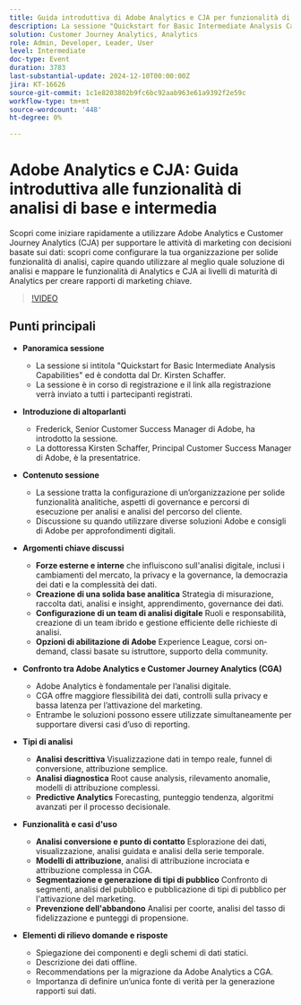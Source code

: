 ```yaml
---
title: Guida introduttiva di Adobe Analytics e CJA per funzionalità di analisi di base e intermedie
description: La sessione "Quickstart for Basic Intermediate Analysis Capabilities" (Quickstart per le funzionalità di analisi intermedie di base), condotta dal dott. Kirsten Schaffer, ha trattato la creazione di solide funzionalità analitiche, governance e percorsi di analisi, confrontando Adobe Analytics e Customer Journey Analytics, discutendo i tipi di analisi e sottolineando l’importanza di una singola fonte di verità per il reporting dei dati.
solution: Customer Journey Analytics, Analytics
role: Admin, Developer, Leader, User
level: Intermediate
doc-type: Event
duration: 3783
last-substantial-update: 2024-12-10T00:00:00Z
jira: KT-16626
source-git-commit: 1c1e8203802b9fc6bc92aab963e61a9392f2e59c
workflow-type: tm+mt
source-wordcount: '448'
ht-degree: 0%

---
```



# Adobe Analytics e CJA: Guida introduttiva alle funzionalità di analisi di base e intermedia

Scopri come iniziare rapidamente a utilizzare Adobe Analytics e Customer Journey Analytics (CJA) per supportare le attività di marketing con decisioni basate sui dati: scopri come configurare la tua organizzazione per solide funzionalità di analisi, capire quando utilizzare al meglio quale soluzione di analisi e mappare le funzionalità di Analytics e CJA ai livelli di maturità di Analytics per creare rapporti di marketing chiave.

>[!VIDEO](https://video.tv.adobe.com/v/3440933/?learn=on&enablevpops)

## Punti principali

* **Panoramica sessione**
   * La sessione si intitola &quot;Quickstart for Basic Intermediate Analysis Capabilities&quot; ed è condotta dal Dr. Kirsten Schaffer.
   * La sessione è in corso di registrazione e il link alla registrazione verrà inviato a tutti i partecipanti registrati.

* **Introduzione di altoparlanti**
   * Frederick, Senior Customer Success Manager di Adobe, ha introdotto la sessione.
   * La dottoressa Kirsten Schaffer, Principal Customer Success Manager di Adobe, è la presentatrice.

* **Contenuto sessione**
   * La sessione tratta la configurazione di un’organizzazione per solide funzionalità analitiche, aspetti di governance e percorsi di esecuzione per analisi e analisi del percorso del cliente.
   * Discussione su quando utilizzare diverse soluzioni Adobe e consigli di Adobe per approfondimenti digitali.

* **Argomenti chiave discussi**
   * **Forze esterne e interne** che influiscono sull&#39;analisi digitale, inclusi i cambiamenti del mercato, la privacy e la governance, la democrazia dei dati e la complessità dei dati.
   * **Creazione di una solida base analitica** Strategia di misurazione, raccolta dati, analisi e insight, apprendimento, governance dei dati.
   * **Configurazione di un team di analisi digitale** Ruoli e responsabilità, creazione di un team ibrido e gestione efficiente delle richieste di analisi.
   * **Opzioni di abilitazione di Adobe** Experience League, corsi on-demand, classi basate su istruttore, supporto della community.

* **Confronto tra Adobe Analytics e Customer Journey Analytics (CGA)**
   * Adobe Analytics è fondamentale per l’analisi digitale.
   * CGA offre maggiore flessibilità dei dati, controlli sulla privacy e bassa latenza per l’attivazione del marketing.
   * Entrambe le soluzioni possono essere utilizzate simultaneamente per supportare diversi casi d’uso di reporting.

* **Tipi di analisi**
   * **Analisi descrittiva** Visualizzazione dati in tempo reale, funnel di conversione, attribuzione semplice.
   * **Analisi diagnostica** Root cause analysis, rilevamento anomalie, modelli di attribuzione complessi.
   * **Predictive Analytics** Forecasting, punteggio tendenza, algoritmi avanzati per il processo decisionale.

* **Funzionalità e casi d&#39;uso**
   * **Analisi conversione e punto di contatto** Esplorazione dei dati, visualizzazione, analisi guidata e analisi della serie temporale.
   * **Modelli di attribuzione**, analisi di attribuzione incrociata e attribuzione complessa in CGA.
   * **Segmentazione e generazione di tipi di pubblico** Confronto di segmenti, analisi del pubblico e pubblicazione di tipi di pubblico per l&#39;attivazione del marketing.
   * **Prevenzione dell&#39;abbandono** Analisi per coorte, analisi del tasso di fidelizzazione e punteggi di propensione.

* **Elementi di rilievo domande e risposte**
   * Spiegazione dei componenti e degli schemi di dati statici.
   * Descrizione dei dati offline.
   * Recommendations per la migrazione da Adobe Analytics a CGA.
   * Importanza di definire un’unica fonte di verità per la generazione rapporti sui dati.
